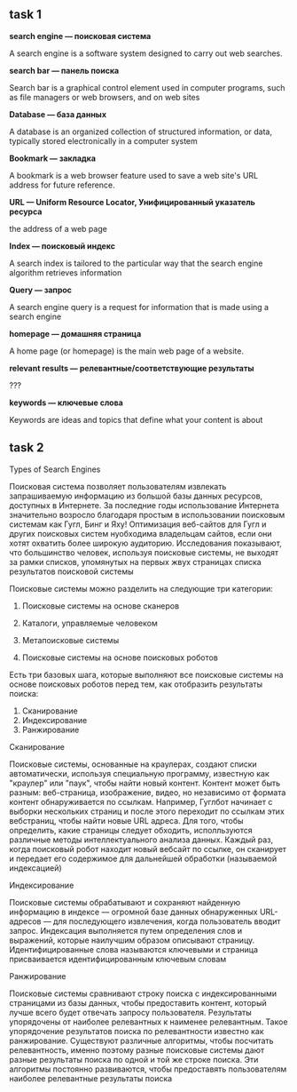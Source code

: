 ## task 1 ##

**search engine — поисковая система**

A search engine is a software system designed to carry out web searches.

**search bar — панель поиска**

Search bar is a graphical control element used in computer programs, such as file managers or web browsers, and on web sites

**Database — база данных**

A database is an organized collection of structured information, or data, typically stored electronically in a computer system

**Bookmark — закладка**

A bookmark is a web browser feature used to save a web site's URL address for future reference.

**URL — Uniform Resource Locator, Унифицированный указатель ресурса**

the address of a web page

**Index — поисковый индекс**

A search index is tailored to the particular way that the search engine algorithm retrieves information

**Query — запрос**

A search engine query is a request for information that is made using a search engine

**homepage — домашняя страница**

A home page (or homepage) is the main web page of a website.

**relevant results — релевантные/соответствующие результаты**

???

**keywords — ключевые слова**

Keywords are ideas and topics that define what your content is about


## task 2 ##

Types of Search Engines

Поисковая система позволяет пользователям извлекать запрашиваемую информацию из большой базы данных ресурсов, доступных в Интернете. За последние годы использование Интернета значительно возросло благодаря простым в использовании поисковым системам как Гугл, Бинг и Яху! Оптимизация веб-сайтов для Гугл и других поисковых систем нуобходима владельцам сайтов, если они хотят охватить более широкую аудиторию. Исследования показывают, что большинство человек, используя поисковые системы, не выходят за рамки списков, упомянутых на первых жвух страницах списка результатов поисковой системы

Поисковые системы можно разделить на следующие три категории:

1. Поисковые системы на основе сканеров
2. Каталоги, управляемые человеком
3. Метапоисковые системы

1. Поисковые системы на основе поисковых роботов

Есть три базовых шага, которые выполняют все поисковые системы на основе поисковых роботов перед тем, как отобразить результаты поиска:

1. Сканирование
2. Индексирование
3. Ранжирование

Сканирование

Поисковые системы, основанные на краулерах, создают списки автоматически, используя специальную программу, известную как "краулер" или "паук", чтобы найти новый контент. Контент может быть разным: веб-страница, изображение, видео, но независимо от формата контент обнаруживается по ссылкам. Например, Гуглбот начинает с выборки нескольких страниц и после этого переходит по ссылкам этих вебстраниц, чтобы найти новые URL адреса. Для того, чтобы определить, какие страницы следует обходить, исполльзуются различные методы интеллектуального анализа данных. Каждый раз, когда поисковый робот находит новый вебсайт по ссылке, он сканирует и передает его содержимое для дальнейшей обработки (называемой индексацией)


Индексирование

Поисковые системы обрабатывают и сохраняют найденную информацию в индексе — огромной базе данных обнаруженных URL-адресов — для последующего извлечения, когда пользователь вводит запрос. Индексация выполняется путем определения слов и выражений, которые наилучшим образом описывают страницу. Идентифицированные слова называются ключевыми и страница присваивается идентифицированным ключевым словам

Ранжирование

Поисковые системы сравнивают строку поиска с индексированными страницами из базы данных, чтобы предоставить контент, который лучше всего будет отвечать запросу пользователя. Результаты упорядочены от наиболее релевантных к наименее релевантным. Такое упорядочение результатов поиска по релевантности известно как ранжирование. Существуют различные алгоритмы, чтобы посчитать релевантность, именно поэтому разные поисковые системы дают разные результаты поиска по одной и той же строке поиска. Эти алгоритмы постоянно развиваются, чтобы предоставять пользователям наиболее релевантные результаты поиска

